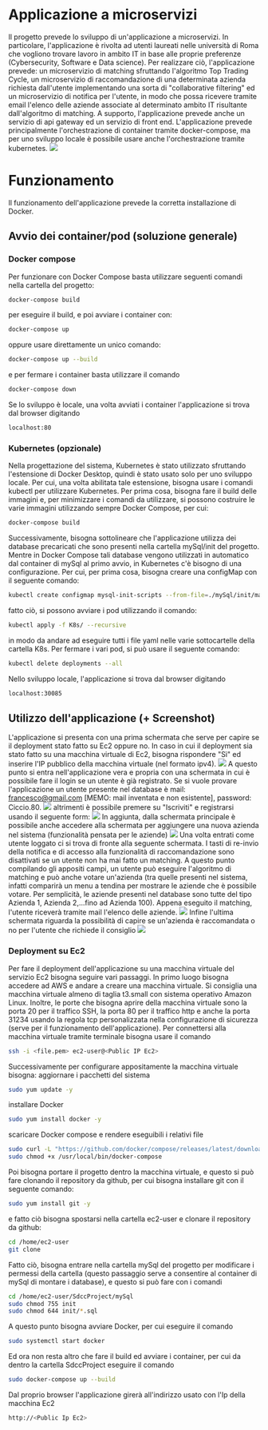 # Applicazione a microservizi
Il progetto prevede lo sviluppo di un'applicazione a microservizi. In particolare, l'applicazione è rivolta ad utenti laureati nelle università di Roma che vogliono trovare lavoro in ambito IT in base alle proprie preferenze (Cybersecurity, Software e Data science). Per realizzare ciò, l'applicazione prevede: un microservizio di matching sfruttando l'algoritmo Top Trading Cycle, un microservizio di raccomandazione di una determinata azienda richiesta dall'utente implementando una sorta di "collaborative filtering" ed un microservizio di notifica per l'utente, in modo che possa ricevere tramite email l'elenco delle aziende associate al determinato ambito IT risultante dall'algoritmo di matching. A supporto, l'applicazione prevede anche un servizio di api gateway ed un servizio di front end.
L'applicazione prevede principalmente l'orchestrazione di container tramite docker-compose, ma per uno sviluppo locale è possibile usare anche l'orchestrazione tramite kubernetes.
![](screenshot/appMATCHING.PNG)


# Funzionamento
Il funzionamento dell'applicazione prevede la corretta installazione di Docker.
## Avvio dei container/pod (soluzione generale)
### Docker compose
Per funzionare con Docker Compose basta utilizzare seguenti comandi nella cartella del progetto:
```bash
docker-compose build
```
per eseguire il build, e poi avviare i container con:
```bash
docker-compose up
```
oppure usare direttamente un unico comando:
```bash
docker-compose up --build
```
e per fermare i container basta utilizzare il comando
```bash
docker-compose down
```
Se lo sviluppo è locale, una volta avviati i container l'applicazione si trova dal browser digitando
```bash
localhost:80
```

### Kubernetes (opzionale)
Nella progettazione del sistema, Kubernetes è stato utilizzato sfruttando l'estensione di Docker Desktop, quindi è stato usato solo per uno sviluppo locale. Per cui, una volta abilitata tale estensione, bisogna usare i comandi kubectl per utilizzare Kubernetes.
Per prima cosa, bisogna fare il build delle immagini e, per minimizzare i comandi da utilizzare, si possono costruire le varie immagini utilizzando sempre Docker Compose, per cui:
```bash
docker-compose build
```
Successivamente, bisogna sottolineare che l'applicazione utilizza dei database precaricati che sono presenti nella cartella mySql/init del progetto. Mentre in Docker Compose tali database vengono utilizzati in automatico dal container di mySql al primo avvio, in Kubernetes c'è bisogno di una configurazione. Per cui, per prima cosa, bisogna creare una configMap con il seguente comando:
```bash
kubectl create configmap mysql-init-scripts --from-file=./mySql/init/matchingDB.sql --from-file=./mySql/init/recommendationDB.sql
```
fatto ciò, si possono avviare i pod utilizzando il comando:
```bash
kubectl apply -f K8s/ --recursive
```
in modo da andare ad eseguire tutti i file yaml nelle varie sottocartelle della cartella K8s.
Per fermare i vari pod, si può usare il seguente comando:
```bash
kubectl delete deployments --all
```
Nello sviluppo locale, l'applicazione si trova dal browser digitando
```bash
localhost:30085
```

## Utilizzo dell'applicazione (+ Screenshot)
L'applicazione si presenta con una prima schermata che serve per capire se il deployment stato fatto su Ec2 oppure no. In caso in cui il deployment sia stato fatto su una macchina virtuale di Ec2, bisogna rispondere "Sì" ed inserire l'IP pubblico della macchina virtuale (nel formato ipv4).
![](screenshot/App0.PNG)
A questo punto si entra nell'applicazione vera e propria con una schermata in cui è possibile fare il login se un utente è già registrato. Se si vuole provare l'applicazione un utente presente nel database è mail: francesco@gmail.com [MEMO: mail inventata e non esistente], password: Ciccio.80.
![](screenshot/App1.PNG)
altrimenti è possibile premere su "Iscriviti" e registrarsi usando il seguente form:
![](screenshot/App2.PNG)
In aggiunta, dalla schermata principale è possibile anche accedere alla schermata per aggiungere una nuova azienda nel sistema (funzionalità pensata per le aziende)
![](screenshot/App3.PNG)
Una volta entrati come utente loggato ci si trova di fronte alla seguente schermata. I tasti di re-invio della notifica e di accesso alla funzionalità di raccomandazione sono disattivati se un utente non ha mai fatto un matching. A questo punto compilando gli appositi campi, un utente può eseguire l'algoritmo di matching e può anche votare un'azienda (tra quelle presenti nel sistema, infatti comparirà un menu a tendina per mostrare le aziende che è possibile votare. Per semplicità, le aziende presenti nel database sono tutte del tipo Azienda 1, Azienda 2,...fino ad Azienda 100). Appena eseguito il matching, l'utente riceverà tramite mail l'elenco delle aziende.
![](screenshot/App4.PNG)
Infine l'ultima schermata riguarda la possibilità di capire se un'azienda è raccomandata o no per l'utente che richiede il consiglio
![](screenshot/App5.PNG)
### Deployment su Ec2
Per fare il deployment dell'applicazione su una macchina virtuale del servizio Ec2 bisogna seguire vari passaggi. In primo luogo bisogna accedere ad AWS e andare a creare una macchina virtuale. Si consiglia una macchina virtuale almeno di taglia t3.small con sistema operativo Amazon Linux. Inoltre, le porte che bisogna aprire della macchina virtuale sono la porta 20 per il traffico SSH, la porta 80 per il traffico http e anche la porta 31234 usando la regola tcp personalizzata nella configurazione di sicurezza (serve per il funzionamento dell'applicazione).
Per connettersi alla macchina virtuale tramite terminale bisogna usare il comando
```bash
ssh -i <file.pem> ec2-user@<Public IP Ec2>
```
Successivamente per configurare appositamente la macchina virtuale bisogna:
aggiornare i pacchetti del sistema
```bash
sudo yum update -y
```
installare Docker
```bash
sudo yum install docker -y
```
scaricare Docker compose e rendere eseguibili i relativi file
```bash
sudo curl -L "https://github.com/docker/compose/releases/latest/download/docker-compose-$(uname -s)-$(uname -m)" -o /usr/local/bin/docker-compose
sudo chmod +x /usr/local/bin/docker-compose
```
Poi bisogna portare il progetto dentro la macchina virtuale, e questo si può fare clonando il repository da github, per cui bisogna installare git con il seguente comando: 
```bash
sudo yum install git -y
```
e fatto ciò bisogna spostarsi nella cartella ec2-user e clonare il repository da github:
```bash
cd /home/ec2-user
git clone
```
Fatto ciò, bisogna entrare nella cartella mySql del progetto per modificare i permessi della cartella (questo passaggio serve a consentire al container di mySql di montare i database), e questo si può fare con i comandi
```bash
cd /home/ec2-user/SdccProject/mySql
sudo chmod 755 init
sudo chmod 644 init/*.sql
```
A questo punto bisogna avviare Docker, per cui eseguire il comando
```bash
sudo systemctl start docker
```
Ed ora non resta altro che fare il build ed avviare i container, per cui da dentro la cartella SdccProject eseguire il comando
```bash
sudo docker-compose up --build
```
Dal proprio browser l'applicazione girerà all'indirizzo usato con l'Ip della macchina Ec2
```bash
http://<Public Ip Ec2>
```




